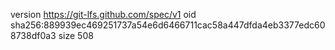 version https://git-lfs.github.com/spec/v1
oid sha256:889939ec469251737a54e6d6466711cac58a447dfda4eb3377edc608738df0a3
size 508
